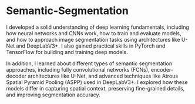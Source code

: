 # Semantic-Segmentation
I developed a solid understanding of deep learning fundamentals, including how neural networks and CNNs work, how to train and evaluate models, and how to approach image segmentation tasks using architectures like U-Net and DeepLabV3+. I also gained practical skills in PyTorch and TensorFlow for building and training deep models.

In addition, I learned about different types of semantic segmentation approaches, including fully convolutional networks (FCNs), encoder-decoder architectures like U-Net, and advanced techniques like Atrous Spatial Pyramid Pooling (ASPP) used in DeepLabV3+. I explored how these models differ in capturing spatial context, preserving fine-grained details, and improving segmentation accuracy.
